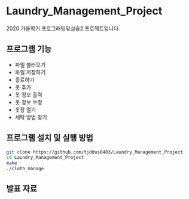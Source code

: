 # Laundry_Management_Project
2020 가을학기 프로그래밍및실습2 프로젝트입니다.

## 프로그램 기능
- 파일 불러오기
- 파일 저장하기
- 종료하기
- 옷 추가
- 옷 정보 출력
- 옷 정보 수정
- 옷장 열기
- 세탁 방법 찾기

## 프로그램 설치 및 실행 방법
```bash
git clone https://github.com/tjddus0403/Laundry_Management_Project
cd Laundry_Management_Project
make
./cloth_manage
```

## 발표 자료
